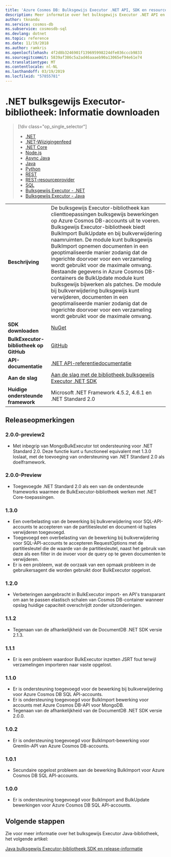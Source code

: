 ```yaml
---
title: 'Azure Cosmos DB: Bulksgewijs Executor .NET API, SDK en resources'
description: Meer informatie over het bulksgewijs Executor .NET API en SDK, inclusief release datums, buiten gebruik stellen datums en wijzigingen die zijn aangebracht tussen elke versie van de Azure Cosmos DB bulksgewijs Executor .NET SDK.
author: tknandu
ms.service: cosmos-db
ms.subservice: cosmosdb-sql
ms.devlang: dotnet
ms.topic: reference
ms.date: 11/19/2018
ms.author: ramkris
ms.openlocfilehash: 4f2d8b3246901f139695998224dfe036cccb9833
ms.sourcegitcommit: 5839af386c5a2ad46aaaeb90a13065ef94e61e74
ms.translationtype: MT
ms.contentlocale: nl-NL
ms.lasthandoff: 03/19/2019
ms.locfileid: "57855781"
---
```

# <a name="net-bulk-executor-library-download-information"></a>.NET bulksgewijs Executor-bibliotheek: Informatie downloaden 

> [!div class="op_single_selector"]
> * [.NET](sql-api-sdk-dotnet.md)
> * [.NET-Wijzigingenfeed](sql-api-sdk-dotnet-changefeed.md)
> * [.NET Core](sql-api-sdk-dotnet-core.md)
> * [Node.js](sql-api-sdk-node.md)
> * [Async Java](sql-api-sdk-async-java.md)
> * [Java](sql-api-sdk-java.md)
> * [Python](sql-api-sdk-python.md)
> * [REST](https://docs.microsoft.com/rest/api/cosmos-db/)
> * [REST-resourceprovider](https://docs.microsoft.com/rest/api/cosmos-db-resource-provider/)
> * [SQL](sql-api-query-reference.md)
> * [Bulksgewijs Executor - .NET](sql-api-sdk-bulk-executor-dot-net.md)
> * [Bulksgewijs Executor - Java](sql-api-sdk-bulk-executor-java.md)

| |  |
|---|---|
| **Beschrijving**| De bulksgewijs Executor-bibliotheek kan clienttoepassingen bulksgewijs bewerkingen op Azure Cosmos DB-accounts uit te voeren. Bulksgewijs Executor-bibliotheek biedt BulkImport BulkUpdate en bij bulkverwijdering naamruimten. De module kunt bulksgewijs BulkImport opnemen documenten in een geoptimaliseerde manier zodanig dat de ingerichte doorvoer voor een verzameling wordt gebruikt voor de maximale omvang. Bestaande gegevens in Azure Cosmos DB-containers de BulkUpdate module kunt bulksgewijs bijwerken als patches. De module bij bulkverwijdering bulksgewijs kunt verwijderen, documenten in een geoptimaliseerde manier zodanig dat de ingerichte doorvoer voor een verzameling wordt gebruikt voor de maximale omvang.|
|**SDK downloaden**| [NuGet](https://www.nuget.org/packages/Microsoft.Azure.CosmosDB.BulkExecutor/) |
| **BulkExecutor-bibliotheek op GitHub**| [GitHub](https://github.com/Azure/azure-cosmosdb-bulkexecutor-dotnet-getting-started)|
|**API-documentatie**|[.NET API-referentiedocumentatie](https://docs.microsoft.com/dotnet/api/microsoft.azure.cosmosdb.bulkexecutor?view=azure-dotnet)|
|**Aan de slag**|[Aan de slag met de bibliotheek bulksgewijs Executor .NET SDK](bulk-executor-dot-net.md)|
| **Huidige ondersteunde framework**| Microsoft .NET Framework 4.5.2, 4.6.1 en .NET Standard 2.0 |

## <a name="release-notes"></a>Releaseopmerkingen

### <a name="a-name200-preview2200-preview2"></a><a name="2.0.0-preview2"/>2.0.0-preview2

* Met inbegrip van MongoBulkExecutor tot ondersteuning voor .NET Standard 2.0. Deze functie kunt u functioneel equivalent met 1.3.0 loslaat, met de toevoeging van ondersteuning van .NET Standard 2.0 als doelframework.

### <a name="a-name200-preview200-preview"></a><a name="2.0.0-preview"/>2.0.0-Preview

* Toegevoegde .NET Standard 2.0 als een van de ondersteunde frameworks waarmee de BulkExecutor-bibliotheek werken met .NET Core-toepassingen.

### <a name="a-name130130"></a><a name="1.3.0"/>1.3.0

* Een overbelasting van de bewerking bij bulkverwijdering voor SQL-API-accounts te accepteren van de partitiesleutel en document-id tuples verwijderen toegevoegd.
* Toegevoegd een overbelasting van de bewerking bij bulkverwijdering voor SQL-API-accounts te accepteren RequestOptions met de partitiesleutel die de waarde van de partitiesleutel, naast het gebruik van deze als een filter in de invoer voor de query op te geven documenten te verwijderen.
* Er is een probleem, wat de oorzaak van een opmaak probleem in de gebruikersagent die worden gebruikt door BulkExecutor opgelost.

### <a name="a-name120120"></a><a name="1.2.0"/>1.2.0

* Verbeteringen aangebracht in BulkExecutor import- en API's transparant om aan te passen elastisch schalen van Cosmos DB-container wanneer opslag huidige capaciteit overschrijdt zonder uitzonderingen.

### <a name="a-name112112"></a><a name="1.1.2"/>1.1.2

* Tegenaan van de afhankelijkheid van de DocumentDB .NET SDK versie 2.1.3.

### <a name="a-name111111"></a><a name="1.1.1"/>1.1.1

* Er is een probleem waardoor BulkExecutor inzetten JSRT fout terwijl verzamelingen importeren naar vaste opgelost.

### <a name="a-name110110"></a><a name="1.1.0"/>1.1.0

* Er is ondersteuning toegevoegd voor de bewerking bij bulkverwijdering voor Azure Cosmos DB SQL API-accounts.
* Er is ondersteuning toegevoegd voor BulkImport bewerking voor accounts met Azure Cosmos DB-API voor MongoDB.
* Tegenaan van de afhankelijkheid van de DocumentDB .NET SDK versie 2.0.0. 

### <a name="a-name102102"></a><a name="1.0.2"/>1.0.2

* Er is ondersteuning toegevoegd voor BulkImport-bewerking voor Gremlin-API van Azure Cosmos DB-accounts.

### <a name="a-name101101"></a><a name="1.0.1"/>1.0.1

* Secundaire opgelost probleem aan de bewerking BulkImport voor Azure Cosmos DB SQL API-accounts.

### <a name="a-name100100"></a><a name="1.0.0"/>1.0.0

* Er is ondersteuning toegevoegd voor BulkImport and BulkUpdate bewerkingen voor Azure Cosmos DB SQL API-accounts.

## <a name="next-steps"></a>Volgende stappen

Zie voor meer informatie over het bulksgewijs Executor Java-bibliotheek, het volgende artikel:

[Java bulksgewijs Executor-bibliotheek SDK en release-informatie](sql-api-sdk-bulk-executor-java.md)
